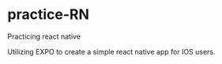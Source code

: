 # practice-RN
Practicing react native

Utilizing EXPO to create a simple react native app for IOS users.
